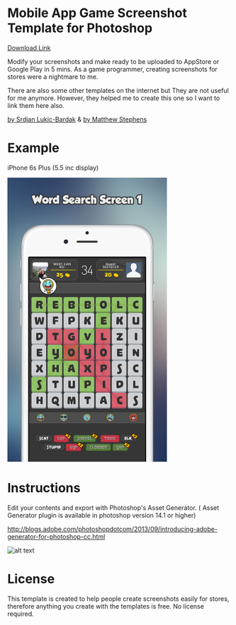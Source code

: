 # Mobile App Game Screenshot Template for Photoshop

[Download Link](soon)

Modify your screenshots and make ready to be uploaded to AppStore or Google Play in 5 mins. As a game programmer, creating screenshots for stores were a nightmare to me. 

There are also some other templates on the internet but They are not useful for me anymore. However, they helped me to create this one so I want to link them here also.

[by Srdjan Lukic-Bardak](https://dribbble.com/shots/1785333-AppStore-Screenshot-Template-PSD)
&
[by Matthew Stephens](https://dribbble.com/shots/2153799-App-Store-Screenshots-Template-PSD-CC-2015)

# Example
iPhone 6s Plus (5.5 inc display)

<img src="https://github.com/mertkurum/Mobile-App-Game-Screenshot-Template/blob/master/Example/iphone6plus-screen1.jpg?raw=true" width="360">

# Instructions
Edit your contents and export with Photoshop's Asset Generator. ( Asset Generator plugin is available in photoshop version 14.1 or higher)

http://blogs.adobe.com/photoshopdotcom/2013/09/introducing-adobe-generator-for-photoshop-cc.html


![alt text](https://image.ibb.co/f9fgRa/dest.png)


# License
This template is created to help people create screenshots easily for stores, therefore anything you create with the templates is free. No license required.

